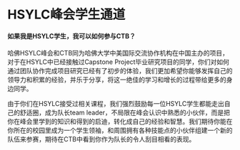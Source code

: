 # HSYLC峰会学生通道

#### **如果我是HSYLC学生，我可以如何参与CTB？**

哈佛HSYLC峰会和CTB同为哈佛大学中美国际交流协作机构在中国主办的项目，对于在HSYLC中已经接触过Capstone Project毕业研究项目的同学，你们对如何通过团队协作完成项目研究已经有了初步的体验，我们更加希望你能够发挥自己的领导力和积累的经验，并乐于分享，将这一绝佳的学习和增长的过程带给更多的身边同学。

由于你们在HSYLC接受过相关课程，我们强烈鼓励每一位HSYLC学生都能走出自己的舒适圈，成为队长team leader，不局限在峰会认识中熟悉的小伙伴，而是把你在峰会里学到的知识和得到的启迪，转化成自己的经验和智慧。我们期待你能在你所在的校园里成为一个学生领袖，和周围拥有各种技能点的小伙伴组建一个新的队伍来参赛，期待在CTB中看到你作为队长的令人刮目相看的表现。

